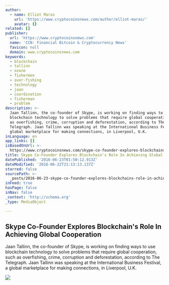 ```yaml
---
author:
  - name: Elliot Maras
    url: 'https://www.cryptocoinsnews.com/author/elliot-maras/'
    avatar: {}
related: []
publisher:
  url: 'https://www.cryptocoinsnews.com'
  name: 'CCN: Financial Bitcoin & Cryptocurrency News'
  favicon: null
  domain: www.cryptocoinsnews.com
keywords:
  - blockchain
  - tallinn
  - ozone
  - fishermen
  - over-fishing
  - technology
  - jaan
  - coordination
  - fisherman
  - problem
description: >-
  Jaan Tallinn, the co-founder of Skype, is working on finding ways to use
  blockchain technology to solve problems that require global cooperation, such
  as overfishing, crime, corruption and deforestation, according to The
  Telegraph. Jaan Tallinn was speaking at the International Business Festival, a
  global marketplace for making connections, in Liverpool, U.K.
inLanguage: en
app_links: []
isBasedOnUrl: >-
  https://www.cryptocoinsnews.com/skype-co-founder-explores-blockchains-role-achieving-global-cooperation/
title: Skype Co-Founder Explores Blockchain's Role In Achieving Global Cooperation
datePublished: '2016-06-23T01:50:12.913Z'
dateModified: '2016-06-22T21:13:13.137Z'
starred: false
sourcePath: >-
  _posts/2016-06-23-skype-co-founder-explores-blockchains-role-in-achieving-glo.md
inFeed: true
hasPage: false
inNav: false
_context: 'http://schema.org'
_type: MediaObject

---
```

<article style=""><h1>Skype Co-Founder Explores Blockchain's Role In Achieving Global Cooperation</h1><p>Jaan Tallinn, the co-founder of Skype, is working on finding ways to use blockchain technology to solve problems that require global cooperation, such as overfishing, crime, corruption and deforestation, according to The Telegraph. Jaan Tallinn was speaking at the International Business Festival, a global marketplace for making connections, in Liverpool, U.K.</p><img src="https://www.cryptocoinsnews.com/wp-content/uploads/2016/06/Global-nodes.jpg" /></article>